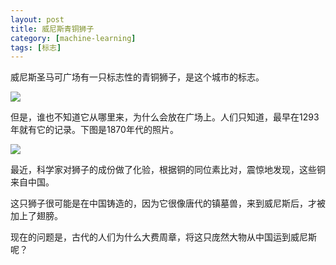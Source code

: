 ```yaml
---
layout: post
title: 威尼斯青铜狮子
category: [machine-learning]
tags: [标志]
---
```

威尼斯圣马可广场有一只标志性的青铜狮子，是这个城市的标志。

![](https://pic.superbed.cc/item/6724d227fa9f77b4dc116773.png)
<!--more-->

但是，谁也不知道它从哪里来，为什么会放在广场上。人们只知道，最早在1293年就有它的记录。下图是1870年代的照片。

![](https://pic.superbed.cc/item/6724d2b3fa9f77b4dc11fe35.webp)

最近，科学家对狮子的成份做了化验，根据铜的同位素比对，震惊地发现，这些铜来自中国。

这只狮子很可能是在中国铸造的，因为它很像唐代的镇墓兽，来到威尼斯后，才被加上了翅膀。

现在的问题是，古代的人们为什么大费周章，将这只庞然大物从中国运到威尼斯呢？
